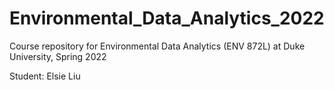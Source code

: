 # Environmental_Data_Analytics_2022

Course repository for Environmental Data Analytics (ENV 872L) at Duke University, Spring 2022

Student: Elsie Liu